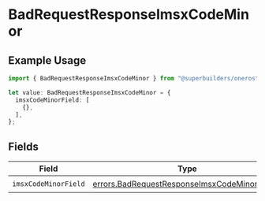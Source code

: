 # BadRequestResponseImsxCodeMinor

## Example Usage

```typescript
import { BadRequestResponseImsxCodeMinor } from "@superbuilders/oneroster/models/errors";

let value: BadRequestResponseImsxCodeMinor = {
  imsxCodeMinorField: [
    {},
  ],
};
```

## Fields

| Field                                                                                                        | Type                                                                                                         | Required                                                                                                     | Description                                                                                                  |
| ------------------------------------------------------------------------------------------------------------ | ------------------------------------------------------------------------------------------------------------ | ------------------------------------------------------------------------------------------------------------ | ------------------------------------------------------------------------------------------------------------ |
| `imsxCodeMinorField`                                                                                         | [errors.BadRequestResponseImsxCodeMinorField](../../models/errors/badrequestresponseimsxcodeminorfield.md)[] | :heavy_check_mark:                                                                                           | N/A                                                                                                          |